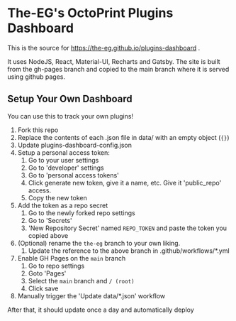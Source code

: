 # The-EG's OctoPrint Plugins Dashboard

This is the source for https://the-eg.github.io/plugins-dashboard .

It uses NodeJS, React, Material-UI, Recharts and Gatsby. The site is built from the gh-pages branch and copied to the main branch where it is served using github pages.


## Setup Your Own Dashboard

You can use this to track your own plugins!

1. Fork this repo
3. Replace the contents of each .json file in data/ with an empty object (`{}`)
4. Update plugins-dashboard-config.json
5. Setup a personal access token:
    1. Go to your user settings
    2. Go to 'developer' settings
    3. Go to 'personal access tokens'
    4. Click generate new token, give it a name, etc. Give it 'public_repo' access.
    5. Copy the new token
6. Add the token as a repo secret
    1. Go to the newly forked repo settings
    2. Go to 'Secrets'
    3. 'New Repository Secret' named `REPO_TOKEN` and paste the token you copied above
6. (Optional) rename the `the-eg` branch to your own liking. 
    1. Update the reference to the above branch in .github/workflows/*.yml
7. Enable GH Pages on the `main` branch
    1. Go to repo settings
    2. Goto 'Pages'
    3. Select the `main` branch and `/ (root)`
    4. Click save
8. Manually trigger the 'Update data/*.json' workflow

After that, it should update once a day and automatically deploy
